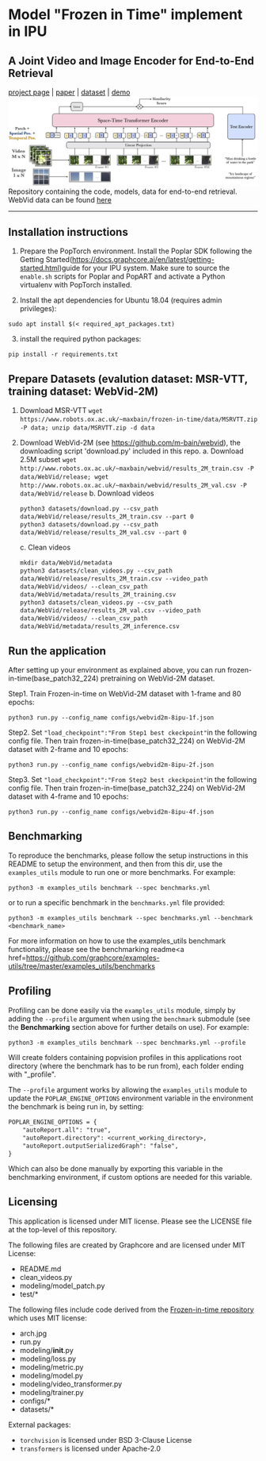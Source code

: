 # Model "Frozen️ in Time" implement in IPU
A Joint Video and Image Encoder for End-to-End Retrieval
----
[project page](https://www.robots.ox.ac.uk/~vgg/research/frozen-in-time/) | [paper](https://arxiv.org/abs/2104.00650) | [dataset](https://github.com/m-bain/webvid) |  [demo](http://meru.robots.ox.ac.uk/frozen-in-time/)
![alt text](arch.jpg)
Repository containing the code, models, data for end-to-end retrieval. WebVid data can be found [here](https://m-bain.github.io/webvid-dataset/)

----
## Installation instructions

1. Prepare the PopTorch environment. Install the Poplar SDK following the
   Getting Started(https://docs.graphcore.ai/en/latest/getting-started.html)guide for your IPU system. Make sure to source the
   `enable.sh` scripts for Poplar and PopART and activate a Python virtualenv with PopTorch installed.

2. Install the apt dependencies for Ubuntu 18.04 (requires admin privileges):

```console
sudo apt install $(< required_apt_packages.txt)
```

3. install the required python packages:
```console
pip install -r requirements.txt
```


## Prepare Datasets (evalution dataset: MSR-VTT, training dataset: WebVid-2M)

1. Download MSR-VTT `wget https://www.robots.ox.ac.uk/~maxbain/frozen-in-time/data/MSRVTT.zip -P data; unzip data/MSRVTT.zip -d data`

2. Download WebVid-2M (see https://github.com/m-bain/webvid), the downloading script 'download.py' included in this repo.
   a. Download 2.5M subset `wget http://www.robots.ox.ac.uk/~maxbain/webvid/results_2M_train.csv -P data/WebVid/release; wget http://www.robots.ox.ac.uk/~maxbain/webvid/results_2M_val.csv -P data/WebVid/release`
   b. Download videos
   ```console
   python3 datasets/download.py --csv_path data/WebVid/release/results_2M_train.csv --part 0
   python3 datasets/download.py --csv_path data/WebVid/release/results_2M_val.csv --part 0
   ```  
   c. Clean videos
   ```console
   mkdir data/WebVid/metadata
   python3 datasets/clean_videos.py --csv_path data/WebVid/release/results_2M_train.csv --video_path data/WebVid/videos/ --clean_csv_path data/WebVid/metadata/results_2M_training.csv
   python3 datasets/clean_videos.py --csv_path data/WebVid/release/results_2M_val.csv --video_path data/WebVid/videos/ --clean_csv_path data/WebVid/metadata/results_2M_inference.csv
   ``` 


## Run the application

After setting up your environment as explained above, you can run frozen-in-time(base_patch32_224) pretraining on WebVid-2M dataset.

Step1. Train Frozen-in-time on WebVid-2M dataset with 1-frame and 80 epochs:
```console
python3 run.py --config_name configs/webvid2m-8ipu-1f.json
```  
Step2. Set `"load_checkpoint":"From Step1 best ckeckpoint"`in the following config file. Then train frozen-in-time(base_patch32_224) on WebVid-2M dataset with 2-frame and 10 epochs:
```console
python3 run.py --config_name configs/webvid2m-8ipu-2f.json
```  
Step3. Set `"load_checkpoint":"From Step2 best ckeckpoint"`in the following config file. Then train frozen-in-time(base_patch32_224) on WebVid-2M dataset with 4-frame and 10 epochs:
```console
python3 run.py --config_name configs/webvid2m-8ipu-4f.json
``` 

## Benchmarking

To reproduce the benchmarks, please follow the setup instructions in this README to setup the environment, and then from this dir, use the `examples_utils` module to run one or more benchmarks. For example:
```
python3 -m examples_utils benchmark --spec benchmarks.yml
```

or to run a specific benchmark in the `benchmarks.yml` file provided:
```
python3 -m examples_utils benchmark --spec benchmarks.yml --benchmark <benchmark_name>
```

For more information on how to use the examples_utils benchmark functionality, please see the <a>benchmarking readme<a href=<https://github.com/graphcore/examples-utils/tree/master/examples_utils/benchmarks>

## Profiling

Profiling can be done easily via the `examples_utils` module, simply by adding the `--profile` argument when using the `benchmark` submodule (see the <strong>Benchmarking</strong> section above for further details on use). For example:
```
python3 -m examples_utils benchmark --spec benchmarks.yml --profile
```
Will create folders containing popvision profiles in this applications root directory (where the benchmark has to be run from), each folder ending with "_profile". 

The `--profile` argument works by allowing the `examples_utils` module to update the `POPLAR_ENGINE_OPTIONS` environment variable in the environment the benchmark is being run in, by setting:
```
POPLAR_ENGINE_OPTIONS = {
    "autoReport.all": "true",
    "autoReport.directory": <current_working_directory>,
    "autoReport.outputSerializedGraph": "false",
}
```
Which can also be done manually by exporting this variable in the benchmarking environment, if custom options are needed for this variable.

## Licensing

This application is licensed under MIT license.
Please see the LICENSE file at the top-level of this repository.

The following files are created by Graphcore and are licensed under MIT License:
* README.md
* clean_videos.py
* modeling/model_patch.py
* test/*

The following files include code derived from the [Frozen-in-time repository](https://github.com/m-bain/frozen-in-time) which uses MIT license:
* arch.jpg
* run.py
* modeling/__init__.py
* modeling/loss.py
* modeling/metric.py
* modeling/model.py
* modeling/video_transformer.py
* modeling/trainer.py
* configs/*
* datasets/*


External packages:
- `torchvision` is licensed under BSD 3-Clause License
- `transformers` is licensed under Apache-2.0

